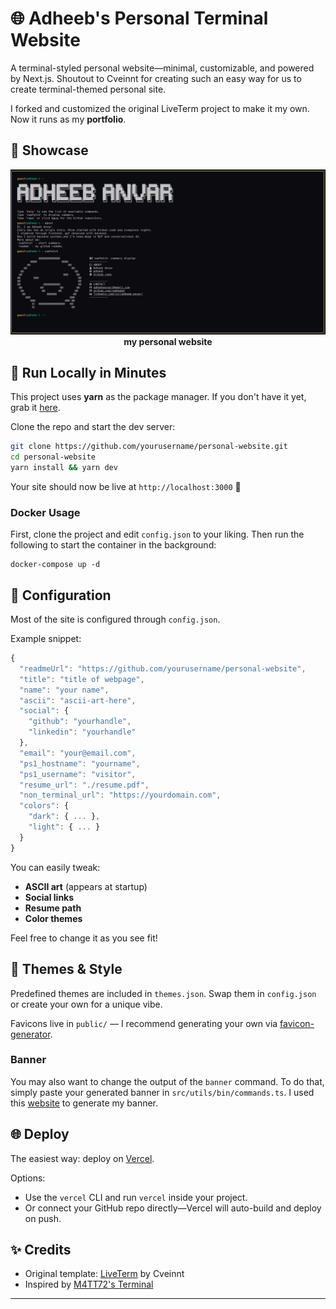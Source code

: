 # 🌐 Adheeb's Personal Terminal Website

A terminal-styled personal website—minimal, customizable, and powered by Next.js. Shoutout to Cveinnt for creating such an easy way for us to create terminal-themed personal site.

I forked and customized the original LiveTerm project to make it my own. Now it runs as my **portfolio**.

## 📸 Showcase

<p align="center">
<img src="./demo/adheebanvar.png" width="600"><br>
<strong>my personal website</a></strong>
</p>

## 🚀 Run Locally in Minutes

This project uses **yarn** as the package manager. If you don't have it yet, grab it [here](https://classic.yarnpkg.com/lang/en/docs/install/).

Clone the repo and start the dev server:

```bash
git clone https://github.com/yourusername/personal-website.git
cd personal-website
yarn install && yarn dev
```

Your site should now be live at `http://localhost:3000` 🎉

### Docker Usage

First, clone the project and edit `config.json` to your liking. Then run the following to start the container in the background:

```shell
docker-compose up -d
```

## 📄 Configuration

Most of the site is configured through `config.json`.

Example snippet:

```javascript
{
  "readmeUrl": "https://github.com/yourusername/personal-website",
  "title": "title of webpage",
  "name": "your name",
  "ascii": "ascii-art-here",
  "social": {
    "github": "yourhandle",
    "linkedin": "yourhandle"
  },
  "email": "your@email.com",
  "ps1_hostname": "yourname",
  "ps1_username": "visitor",
  "resume_url": "./resume.pdf",
  "non_terminal_url": "https://yourdomain.com",
  "colors": {
    "dark": { ... },
    "light": { ... }
  }
}
```

You can easily tweak:

- **ASCII art** (appears at startup)
- **Social links**
- **Resume path**
- **Color themes**

Feel free to change it as you see fit!

## 🎨 Themes & Style

Predefined themes are included in `themes.json`. Swap them in `config.json` or create your own for a unique vibe.

Favicons live in `public/` — I recommend generating your own via [favicon-generator](https://favicon.io/).

### Banner

You may also want to change the output of the `banner` command. To do that, simply paste your generated banner in `src/utils/bin/commands.ts`. I used this [website](https://manytools.org/hacker-tools/ascii-banner/) to generate my banner.

## 🌐 Deploy

The easiest way: deploy on [Vercel](https://vercel.com/).

Options:

- Use the `vercel` CLI and run `vercel` inside your project.
- Or connect your GitHub repo directly—Vercel will auto-build and deploy on push.

## ✨ Credits

- Original template: [LiveTerm](https://github.com/Cveinnt/LiveTerm) by Cveinnt
- Inspired by [M4TT72's Terminal](https://github.com/m4tt72/terminal)

---
